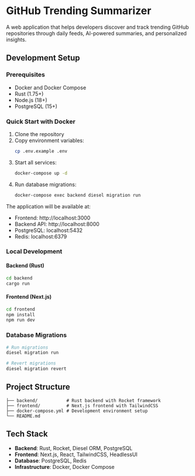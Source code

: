 # GitHub Trending Summarizer

A web application that helps developers discover and track trending GitHub repositories through daily feeds, AI-powered summaries, and personalized insights.

## Development Setup

### Prerequisites

- Docker and Docker Compose
- Rust (1.75+)
- Node.js (18+)
- PostgreSQL (15+)

### Quick Start with Docker

1. Clone the repository
2. Copy environment variables:
   ```bash
   cp .env.example .env
   ```
3. Start all services:
   ```bash
   docker-compose up -d
   ```
4. Run database migrations:
   ```bash
   docker-compose exec backend diesel migration run
   ```

The application will be available at:
- Frontend: http://localhost:3000
- Backend API: http://localhost:8000
- PostgreSQL: localhost:5432
- Redis: localhost:6379

### Local Development

#### Backend (Rust)

```bash
cd backend
cargo run
```

#### Frontend (Next.js)

```bash
cd frontend
npm install
npm run dev
```

### Database Migrations

```bash
# Run migrations
diesel migration run

# Revert migrations
diesel migration revert
```

## Project Structure

```
├── backend/           # Rust backend with Rocket framework
├── frontend/          # Next.js frontend with TailwindCSS
├── docker-compose.yml # Development environment setup
└── README.md
```

## Tech Stack

- **Backend**: Rust, Rocket, Diesel ORM, PostgreSQL
- **Frontend**: Next.js, React, TailwindCSS, HeadlessUI
- **Database**: PostgreSQL, Redis
- **Infrastructure**: Docker, Docker Compose